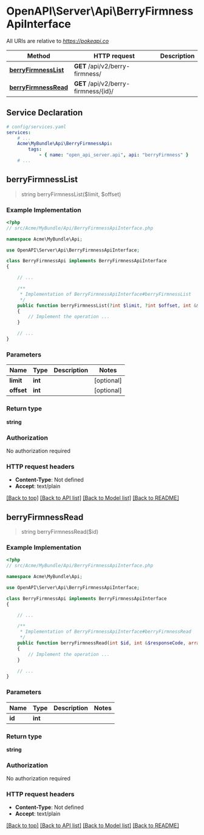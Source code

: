 # OpenAPI\Server\Api\BerryFirmnessApiInterface

All URIs are relative to *https://pokeapi.co*

Method | HTTP request | Description
------------- | ------------- | -------------
[**berryFirmnessList**](BerryFirmnessApiInterface.md#berryFirmnessList) | **GET** /api/v2/berry-firmness/ | 
[**berryFirmnessRead**](BerryFirmnessApiInterface.md#berryFirmnessRead) | **GET** /api/v2/berry-firmness/{id}/ | 


## Service Declaration
```yaml
# config/services.yaml
services:
    # ...
    Acme\MyBundle\Api\BerryFirmnessApi:
        tags:
            - { name: "open_api_server.api", api: "berryFirmness" }
    # ...
```

## **berryFirmnessList**
> string berryFirmnessList($limit, $offset)



### Example Implementation
```php
<?php
// src/Acme/MyBundle/Api/BerryFirmnessApiInterface.php

namespace Acme\MyBundle\Api;

use OpenAPI\Server\Api\BerryFirmnessApiInterface;

class BerryFirmnessApi implements BerryFirmnessApiInterface
{

    // ...

    /**
     * Implementation of BerryFirmnessApiInterface#berryFirmnessList
     */
    public function berryFirmnessList(?int $limit, ?int $offset, int &$responseCode, array &$responseHeaders): array|object|null
    {
        // Implement the operation ...
    }

    // ...
}
```

### Parameters

Name | Type | Description  | Notes
------------- | ------------- | ------------- | -------------
 **limit** | **int**|  | [optional]
 **offset** | **int**|  | [optional]

### Return type

**string**

### Authorization

No authorization required

### HTTP request headers

 - **Content-Type**: Not defined
 - **Accept**: text/plain

[[Back to top]](#) [[Back to API list]](../../README.md#documentation-for-api-endpoints) [[Back to Model list]](../../README.md#documentation-for-models) [[Back to README]](../../README.md)

## **berryFirmnessRead**
> string berryFirmnessRead($id)



### Example Implementation
```php
<?php
// src/Acme/MyBundle/Api/BerryFirmnessApiInterface.php

namespace Acme\MyBundle\Api;

use OpenAPI\Server\Api\BerryFirmnessApiInterface;

class BerryFirmnessApi implements BerryFirmnessApiInterface
{

    // ...

    /**
     * Implementation of BerryFirmnessApiInterface#berryFirmnessRead
     */
    public function berryFirmnessRead(int $id, int &$responseCode, array &$responseHeaders): array|object|null
    {
        // Implement the operation ...
    }

    // ...
}
```

### Parameters

Name | Type | Description  | Notes
------------- | ------------- | ------------- | -------------
 **id** | **int**|  |

### Return type

**string**

### Authorization

No authorization required

### HTTP request headers

 - **Content-Type**: Not defined
 - **Accept**: text/plain

[[Back to top]](#) [[Back to API list]](../../README.md#documentation-for-api-endpoints) [[Back to Model list]](../../README.md#documentation-for-models) [[Back to README]](../../README.md)

